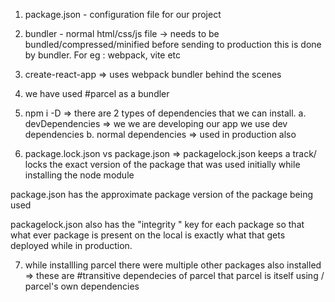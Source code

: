 1. package.json - configuration file for our project

2. bundler - normal html/css/js file -> needs to be bundled/compressed/minified before sending to production this is done by bundler. For eg : webpack, vite etc

3. create-react-app => uses webpack bundler behind the scenes

4. we have used #parcel as a bundler

5. npm i -D <package-name> => there are 2 types of dependencies that we can install. 
    a. devDependencies => we we are developing our app we use dev dependencies
    b. normal dependencies => used in production also

6. package.lock.json vs package.json =>  packagelock.json keeps a track/ locks the exact version of the package that was used initially while installing the node module

package.json has the approximate package version of the package being used

packagelock.json also has the "integrity " key for each package so that what ever package is present on the local is exactly what that gets deployed while in production.

7. while installling parcel there were multiple other packages also installed => these are #transitive dependecies of parcel that parcel is itself using / parcel's own dependencies
